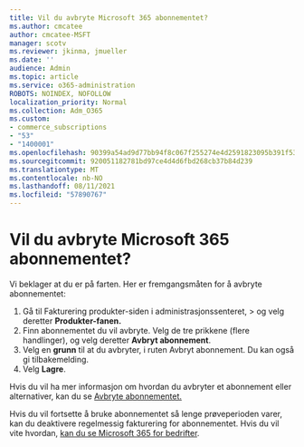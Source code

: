 ```yaml
---
title: Vil du avbryte Microsoft 365 abonnementet?
ms.author: cmcatee
author: cmcatee-MSFT
manager: scotv
ms.reviewer: jkinma, jmueller
ms.date: ''
audience: Admin
ms.topic: article
ms.service: o365-administration
ROBOTS: NOINDEX, NOFOLLOW
localization_priority: Normal
ms.collection: Adm_O365
ms.custom:
- commerce_subscriptions
- "53"
- "1400001"
ms.openlocfilehash: 90399a54ad9d77bb94f8c067f255274e4d2591823095b391f53ddf7514d338a6
ms.sourcegitcommit: 920051182781bd97ce4d4d6fbd268cb37b84d239
ms.translationtype: MT
ms.contentlocale: nb-NO
ms.lasthandoff: 08/11/2021
ms.locfileid: "57890767"
---
```

# <a name="canceling-your-microsoft-365-subscription"></a>Vil du avbryte Microsoft 365 abonnementet?

Vi beklager at du er på farten. Her er fremgangsmåten for å avbryte abonnementet:

1. Gå til Fakturering produkter-siden i administrasjonssenteret,   >  **[](https://go.microsoft.com/fwlink/p/?linkid=842054)** og velg deretter **Produkter-fanen.**
2. Finn abonnementet du vil avbryte. Velg de tre prikkene (flere handlinger), og velg deretter **Avbryt abonnement**.
3. Velg en **grunn** til at du avbryter, i ruten Avbryt abonnement. Du kan også gi tilbakemelding.
4. Velg **Lagre**.

Hvis du vil ha mer informasjon om hvordan du avbryter et abonnement eller alternativer, kan du se [Avbryte abonnementet.](https://docs.microsoft.com/microsoft-365/commerce/subscriptions/cancel-your-subscription)

Hvis du vil fortsette å bruke abonnementet så lenge prøveperioden varer, kan du deaktivere regelmessig fakturering for abonnementet. Hvis du vil vite hvordan, [kan du se Microsoft 365 for bedrifter](https://docs.microsoft.com/microsoft-365/commerce/subscriptions/renew-your-subscription).